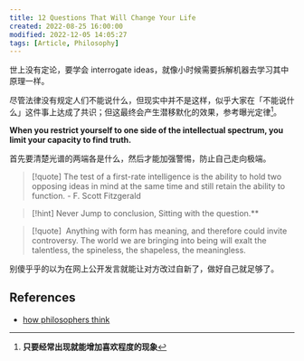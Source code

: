 ```yaml
---
title: 12 Questions That Will Change Your Life
created: 2022-08-25 16:00:00
modified: 2022-12-05 14:05:27
tags: [Article, Philosophy]
---
```


世上没有定论，要学会 interrogate ideas，就像小时候需要拆解机器去学习其中原理一样。

尽管法律没有规定人们不能说什么，但现实中并不是这样，似乎大家在「不能说什么」这件事上达成了共识；但这最终会产生潜移默化的效果，参考曝光定律[^1]。

**When you restrict yourself to one side of the intellectual spectrum, you limit your capacity to find truth.**

首先要清楚光谱的两端各是什么，然后才能加强警惕，防止自己走向极端。

>[!quote]
>The test of a first-rate intelligence is the ability to hold two opposing ideas in mind at the same time and still retain the ability to function.
>\- F. Scott Fitzgerald

> [!hint] 
Never Jump to conclusion, Sitting with the question.**

>[!quote]
 Anything with form has meaning, and therefore could invite controversy. The world we are bringing into being will exalt the talentless, the spineless, the shapeless, the meaningless.

别傻乎乎的以为在网上公开发言就能让对方改过自新了，做好自己就足够了。

## References

- [how philosophers think](https://perell.com/essay/how-philosophers-think/)

[^1]: **只要经常出现就能增加喜欢程度的现象**